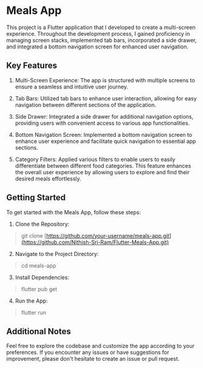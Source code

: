 # Meals App

This project is a Flutter application that I developed to create a multi-screen experience. Throughout the development process, I gained proficiency in managing screen stacks, implemented tab bars, incorporated a side drawer, and integrated a bottom navigation screen for enhanced user navigation.

## Key Features

1. Multi-Screen Experience: The app is structured with multiple screens to ensure a seamless and intuitive user journey.

2. Tab Bars: Utilized tab bars to enhance user interaction, allowing for easy navigation between different sections of the application.

3. Side Drawer: Integrated a side drawer for additional navigation options, providing users with convenient access to various app functionalities.

4. Bottom Navigation Screen: Implemented a bottom navigation screen to enhance user experience and facilitate quick navigation to essential app sections.

5. Category Filters: Applied various filters to enable users to easily differentiate between different food categories. This feature enhances the overall user experience by allowing users to explore and find their desired meals effortlessly.

## Getting Started

To get started with the Meals App, follow these steps:

1. Clone the Repository:
> git clone [https://github.com/your-username/meals-app.git](https://github.com/Nithish-Sri-Ram/Flutter-Meals-App.git)
2. Navigate to the Project Directory:
> cd meals-app
3. Install Dependencies:
> flutter pub get
4. Run the App:
> flutter run

## Additional Notes
Feel free to explore the codebase and customize the app according to your preferences. If you encounter any issues or have suggestions for improvement, please don't hesitate to create an issue or pull request.
